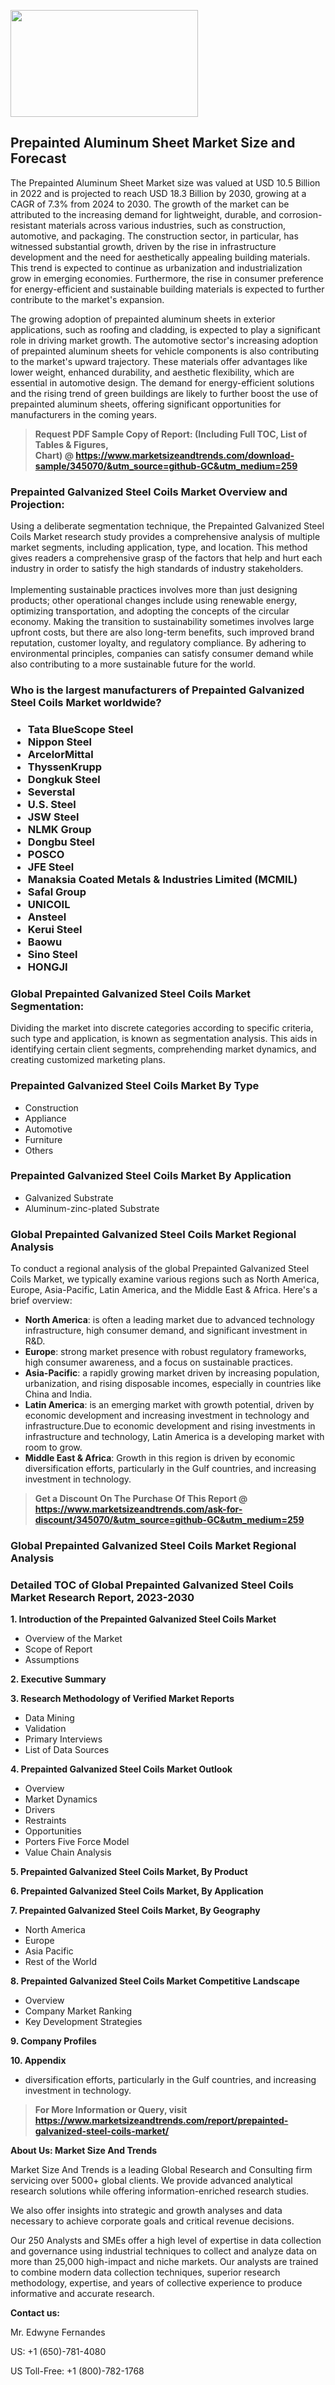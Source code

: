 <p><img class="alignnone size-medium wp-image-20088" src="https://ffe5etoiles.com/wp-content/uploads/2024/12/MST1-300x171.png" alt="" width="300" height="171" /></p><h2>Prepainted Aluminum Sheet Market Size and Forecast</h2><p>The Prepainted Aluminum Sheet Market size was valued at USD 10.5 Billion in 2022 and is projected to reach USD 18.3 Billion by 2030, growing at a CAGR of 7.3% from 2024 to 2030. The growth of the market can be attributed to the increasing demand for lightweight, durable, and corrosion-resistant materials across various industries, such as construction, automotive, and packaging. The construction sector, in particular, has witnessed substantial growth, driven by the rise in infrastructure development and the need for aesthetically appealing building materials. This trend is expected to continue as urbanization and industrialization grow in emerging economies. Furthermore, the rise in consumer preference for energy-efficient and sustainable building materials is expected to further contribute to the market's expansion.</p><p>The growing adoption of prepainted aluminum sheets in exterior applications, such as roofing and cladding, is expected to play a significant role in driving market growth. The automotive sector's increasing adoption of prepainted aluminum sheets for vehicle components is also contributing to the market's upward trajectory. These materials offer advantages like lower weight, enhanced durability, and aesthetic flexibility, which are essential in automotive design. The demand for energy-efficient solutions and the rising trend of green buildings are likely to further boost the use of prepainted aluminum sheets, offering significant opportunities for manufacturers in the coming years.</p></p><blockquote id="" class=""><strong>Request PDF Sample Copy of Report: (Including Full TOC, List of Tables &amp; Figures, Chart)&nbsp;@&nbsp;<strong><a href="https://www.marketsizeandtrends.com/download-sample/345070/&utm_source=github-GC&utm_medium=259" target="_blank">https://www.marketsizeandtrends.com/download-sample/345070/&utm_source=github-GC&utm_medium=259</a></strong></strong></blockquote><h3 id="" class="">Prepainted Galvanized Steel Coils Market&nbsp;Overview and Projection:</h3><p id="" class="">Using a deliberate segmentation technique, the Prepainted Galvanized Steel Coils Market research study provides a comprehensive analysis of multiple market segments, including application, type, and location. This method gives readers a comprehensive grasp of the factors that help and hurt each industry in order to satisfy the high standards of industry stakeholders. <br /> <br />Implementing sustainable practices involves more than just designing products; other operational changes include using renewable energy, optimizing transportation, and adopting the concepts of the circular economy. Making the transition to sustainability sometimes involves large upfront costs, but there are also long-term benefits, such improved brand reputation, customer loyalty, and regulatory compliance. By adhering to environmental principles, companies can satisfy consumer demand while also contributing to a more sustainable future for the world.</p><h3 id="" class="">Who is the largest manufacturers of&nbsp;Prepainted Galvanized Steel Coils Market worldwide?</h3><h3 class=""><p><ul><li>Tata BlueScope Steel </li><li> Nippon Steel </li><li> ArcelorMittal </li><li> ThyssenKrupp </li><li> Dongkuk Steel </li><li> Severstal </li><li> U.S. Steel </li><li> JSW Steel </li><li> NLMK Group </li><li> Dongbu Steel </li><li> POSCO </li><li> JFE Steel </li><li> Manaksia Coated Metals & Industries Limited (MCMIL) </li><li> Safal Group </li><li> UNICOIL </li><li> Ansteel </li><li> Kerui Steel </li><li> Baowu </li><li> Sino Steel </li><li> HONGJI</li></ul></p></h3><h3 id="" class="">Global&nbsp;Prepainted Galvanized Steel Coils Market Segmentation:</h3><p id="" class="">Dividing the market into discrete categories according to specific criteria, such type and application, is known as segmentation analysis. This aids in identifying certain client segments, comprehending market dynamics, and creating customized marketing plans.</p><h3 id="" class="">Prepainted Galvanized Steel Coils Market&nbsp;By Type</h3><p><p><ul><li>Construction</li><li> Appliance</li><li> Automotive</li><li> Furniture</li><li> Others</p></li></ul></p></p><h3 id="" class="">Prepainted Galvanized Steel Coils Market&nbsp;By Application</h3><p class=""><p><ul><li>Galvanized Substrate</li><li> Aluminum-zinc-plated Substrate</li></ul></p></p><h3 id="" class="">Global Prepainted Galvanized Steel Coils Market Regional Analysis</h3><p id="" class="">To conduct a regional analysis of the global Prepainted Galvanized Steel Coils Market, we typically examine various regions such as North America, Europe, Asia-Pacific, Latin America, and the Middle East &amp; Africa. Here's a brief overview:</p><ul><li><strong>North America</strong>: is often a leading market due to advanced technology infrastructure, high consumer demand, and significant investment in R&amp;D.</li><li><strong>Europe</strong>: strong market presence with robust regulatory frameworks, high consumer awareness, and a focus on sustainable practices.</li><li><strong>Asia-Pacific</strong>: a rapidly growing market driven by increasing population, urbanization, and rising disposable incomes, especially in countries like China and India.</li><li><strong>Latin America</strong>: is an emerging market with growth potential, driven by economic development and increasing investment in technology and infrastructure.Due to economic development and rising investments in infrastructure and technology, Latin America is a developing market with room to grow.</li><li><strong>Middle East &amp; Africa</strong>: Growth in this region is driven by economic diversification efforts, particularly in the Gulf countries, and increasing investment in technology.</li></ul><blockquote id="" class=""><strong>Get a Discount On The Purchase Of This Report @ <strong><a href="https://www.marketsizeandtrends.com/ask-for-discount/345070/&utm_source=github-GC&utm_medium=259" target="_blank">https://www.marketsizeandtrends.com/ask-for-discount/345070/&utm_source=github-GC&utm_medium=259</a></strong></strong></blockquote><h3 id="" class="">Global Prepainted Galvanized Steel Coils Market Regional Analysis</h3><h3 id="" class="">Detailed TOC of Global Prepainted Galvanized Steel Coils Market Research Report, 2023-2030</h3><p id="" class=""><strong>1. Introduction of the Prepainted Galvanized Steel Coils Market</strong></p><ul><li>Overview of the Market</li><li>Scope of Report</li><li>Assumptions</li></ul><p id="" class=""><strong>2. Executive Summary</strong></p><p id="" class=""><strong>3. Research Methodology of Verified Market Reports</strong></p><ul><li>Data Mining</li><li>Validation</li><li>Primary Interviews</li><li>List of Data Sources</li></ul><p id="" class=""><strong>4. Prepainted Galvanized Steel Coils Market Outlook</strong></p><ul><li>Overview</li><li>Market Dynamics</li><li>Drivers</li><li>Restraints</li><li>Opportunities</li><li>Porters Five Force Model</li><li>Value Chain Analysis</li></ul><p id="" class=""><strong>5. Prepainted Galvanized Steel Coils Market, By Product</strong></p><p id="" class=""><strong>6. Prepainted Galvanized Steel Coils Market, By Application</strong></p><p id="" class=""><strong>7. Prepainted Galvanized Steel Coils Market, By Geography</strong></p><ul><li>North America</li><li>Europe</li><li>Asia Pacific</li><li>Rest of the World</li></ul><p id="" class=""><strong>8. Prepainted Galvanized Steel Coils Market Competitive Landscape</strong></p><ul><li>Overview</li><li>Company Market Ranking</li><li>Key Development Strategies</li></ul><p id="" class=""><strong>9. Company Profiles</strong></p><p id="" class=""><strong>10. Appendix</strong></p><ul><li>diversification efforts, particularly in the Gulf countries, and increasing investment in technology.</li></ul><blockquote id="" class=""><strong>For More Information or Query, visit <strong><strong><a href="https://www.marketsizeandtrends.com/report/prepainted-galvanized-steel-coils-market/" target="_blank">https://www.marketsizeandtrends.com/report/prepainted-galvanized-steel-coils-market/</a></strong></strong></strong></blockquote><p id="" class=""><strong>About Us: Market Size And Trends</strong></p><p id="" class="">Market Size And Trends is a leading Global Research and Consulting firm servicing over 5000+ global clients. We provide advanced analytical research solutions while offering information-enriched research studies.</p><p id="" class="">We also offer insights into strategic and growth analyses and data necessary to achieve corporate goals and critical revenue decisions.</p><p id="" class="">Our 250 Analysts and SMEs offer a high level of expertise in data collection and governance using industrial techniques to collect and analyze data on more than 25,000 high-impact and niche markets. Our analysts are trained to combine modern data collection techniques, superior research methodology, expertise, and years of collective experience to produce informative and accurate research.</p><p id="" class=""><strong>Contact us:</strong></p><p id="" class="">Mr. Edwyne Fernandes</p><p id="" class="">US: +1 (650)-781-4080</p><p id="" class="">US Toll-Free: +1 (800)-782-1768</p>
